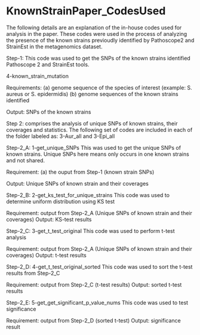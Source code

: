 # KnownStrainPaper_CodesUsed

The following details are an explanation of the in-house codes used for analysis in the paper.
These codes were used in the process of analyzing the presence of the known strains previoudly identified
by Pathoscope2 and StrainEst in the metagenomics dataset.
 
Step-1:
This code was used to get the SNPs of the known strains identified Pathoscope 2 and StrainEst tools.

4-known_strain_mutation

Requirements:
(a) genome sequence of the species of interest (example: S. aureus or S. epidermidis)
(b) genome sequences of the known strains identified

Output: SNPs of the known strains 

Step 2:
comprises the analysis of unique SNPs of known strains, their coverages and statistics.
The following set of codes are included in each of the folder labeled as: 3-Aur_all and 3-Epi_all

Step-2_A:
1-get_unique_SNPs
This was used to get the unique SNPs of known strains.
Unique SNPs here means only occurs in one known strains and not shared.

Requirement:
(a) the ouput from Step-1 (known strain SNPs)

Output: Unique SNPs of known strain and their coverages

Step-2_B:
2-get_ks_test_for_unique_strains
This code was used to determine uniform distribution using KS test

Requirement: output from Step-2_A (Unique SNPs of known strain and their coverages)
Output: KS-test results

Step-2_C:
3-get_t_test_original
This code was used to perform t-test analysis

Requirement: output from Step-2_A (Unique SNPs of known strain and their coverages)
Output: t-test results

Step-2_D:
4-get_t_test_original_sorted
This code was used to sort the t-test results from Step-2_C

Requirement: output from Step-2_C (t-test results)
Output: sorted t-test results

Step-2_E:
5-get_get_significant_p_value_nums
This code was used to test significance

Requirement: output from Step-2_D (sorted t-test)
Output: significance result

